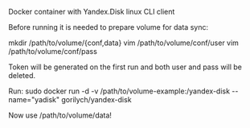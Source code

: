 Docker container with Yandex.Disk linux CLI client

Before running it is needed to prepare volume for data sync:

mkdir /path/to/volume/{conf,data}
vim /path/to/volume/conf/user
vim /path/to/volume/conf/pass

Token will be generated on the first run and both user and pass will be deleted.

Run:
sudo docker run -d -v /path/to/volume-example:/yandex-disk --name="yadisk" gorilych/yandex-disk

Now use /path/to/volume/data!
